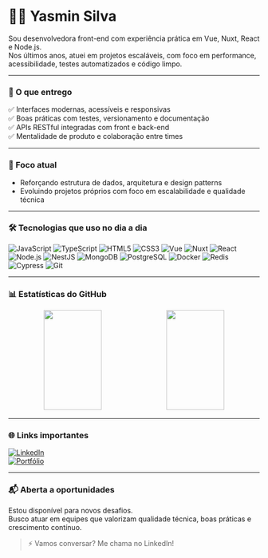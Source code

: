 # 👩‍💻 Yasmin Silva

Sou desenvolvedora front-end com experiência prática em Vue, Nuxt, React e Node.js.  
Nos últimos anos, atuei em projetos escaláveis, com foco em performance, acessibilidade, testes automatizados e código limpo.

---

### 💼 O que entrego

✅ Interfaces modernas, acessíveis e responsivas  
✅ Boas práticas com testes, versionamento e documentação  
✅ APIs RESTful integradas com front e back-end  
✅ Mentalidade de produto e colaboração entre times

---

### 🎯 Foco atual

- Reforçando estrutura de dados, arquitetura e design patterns  
- Evoluindo projetos próprios com foco em escalabilidade e qualidade técnica  

---

### 🛠️ Tecnologias que uso no dia a dia

![JavaScript](https://img.shields.io/badge/-JavaScript-F7DF1E?style=flat&logo=javascript&logoColor=000)
![TypeScript](https://img.shields.io/badge/-TypeScript-3178C6?style=flat&logo=typescript&logoColor=white)
![HTML5](https://img.shields.io/badge/-HTML5-E34F26?style=flat&logo=html5&logoColor=white)
![CSS3](https://img.shields.io/badge/-CSS3-1572B6?style=flat&logo=css3&logoColor=white)
![Vue](https://img.shields.io/badge/-Vue-35495E?style=flat&logo=vue.js&logoColor=4FC08D)
![Nuxt](https://img.shields.io/badge/-Nuxt-00DC82?style=flat&logo=nuxt.js&logoColor=white)
![React](https://img.shields.io/badge/-React-20232A?style=flat&logo=react&logoColor=61DAFB)
![Node.js](https://img.shields.io/badge/-Node.js-339933?style=flat&logo=node.js&logoColor=white)
![NestJS](https://img.shields.io/badge/-Nest.js-E0234E?style=flat&logo=nestjs&logoColor=white)
![MongoDB](https://img.shields.io/badge/-MongoDB-47A248?style=flat&logo=mongodb&logoColor=white)
![PostgreSQL](https://img.shields.io/badge/-PostgreSQL-336791?style=flat&logo=postgresql&logoColor=white)
![Docker](https://img.shields.io/badge/-Docker-2496ED?style=flat&logo=docker&logoColor=white)
![Redis](https://img.shields.io/badge/-Redis-DC382D?style=flat&logo=redis&logoColor=white)
![Cypress](https://img.shields.io/badge/-Cypress-17202C?style=flat&logo=cypress&logoColor=white)
![Git](https://img.shields.io/badge/-Git-F05032?style=flat&logo=git&logoColor=white)

---
### 📊 Estatísticas do GitHub

<p align="center">
  <img width="48%" height="200px" src="https://github-readme-stats.vercel.app/api?username=yasminxs3&show_icons=true&theme=tokyonight" />
  <img width="48%" height="200px" src="https://github-readme-stats.vercel.app/api/top-langs/?username=yasminxs3&layout=compact&theme=tokyonight" />
</p>

---
### 🌐 Links importantes

[![LinkedIn](https://img.shields.io/badge/-LinkedIn-0077B5?style=flat&logo=linkedin&logoColor=white)](https://www.linkedin.com/in/yasmin-silva-x)  
[![Portfólio](https://img.shields.io/badge/-Portfólio-000000?style=flat&logo=vercel&logoColor=white)](https://portfolio-yasminxs3s-projects.vercel.app/)

---

### 📬 Aberta a oportunidades

Estou disponível para novos desafios.  
Busco atuar em equipes que valorizam qualidade técnica, boas práticas e crescimento contínuo.

> ⚡ Vamos conversar? Me chama no LinkedIn!
